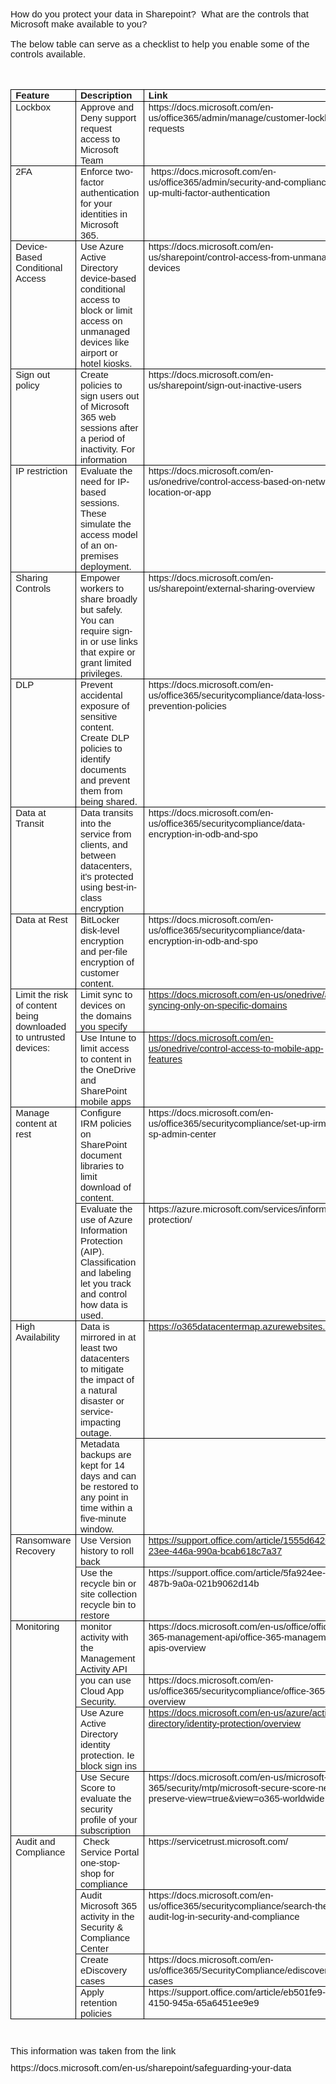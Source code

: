 <p style='margin-right:0in;margin-left:0in;font-size:15px;font-family:"Calibri",sans-serif;margin-top:0in;margin-bottom:12.0pt;line-height:107%;'>How do you protect your data in Sharepoint? &nbsp;What are the controls that Microsoft make available to you?</p>
<p style='margin-right:0in;margin-left:0in;font-size:15px;font-family:"Calibri",sans-serif;margin-top:0in;margin-bottom:12.0pt;line-height:107%;'>The below table can serve as a checklist to help you enable some of the controls available.</p>
<p style='margin-right:0in;margin-left:0in;font-size:15px;font-family:"Calibri",sans-serif;margin-top:0in;margin-bottom:8.0pt;line-height:107%;'>&nbsp;</p>
<table style="border-collapse:collapse;border:none;">
    <tbody>
        <tr>
            <td style="width: 49.25pt;border: 1pt solid windowtext;padding: 0in 5.4pt;height: 0.2in;vertical-align: top;">
                <p style='margin-right:0in;margin-left:0in;font-size:15px;font-family:"Calibri",sans-serif;margin-top:0in;margin-bottom:0in;line-height:normal;'><strong>Feature</strong></p>
            </td>
            <td style="width: 181.6pt;border-top: 1pt solid windowtext;border-right: 1pt solid windowtext;border-bottom: 1pt solid windowtext;border-image: initial;border-left: none;padding: 0in 5.4pt;height: 0.2in;vertical-align: top;">
                <p style='margin-right:0in;margin-left:0in;font-size:15px;font-family:"Calibri",sans-serif;margin-top:0in;margin-bottom:0in;line-height:normal;'><strong>Description</strong></p>
            </td>
            <td style="width: 236.65pt;border-top: 1pt solid windowtext;border-right: 1pt solid windowtext;border-bottom: 1pt solid windowtext;border-image: initial;border-left: none;padding: 0in 5.4pt;height: 0.2in;vertical-align: top;">
                <p style='margin-right:0in;margin-left:0in;font-size:15px;font-family:"Calibri",sans-serif;margin-top:0in;margin-bottom:0in;line-height:normal;'><strong>Link</strong></p>
            </td>
        </tr>
        <tr>
            <td style="width: 49.25pt;border-right: 1pt solid windowtext;border-bottom: 1pt solid windowtext;border-left: 1pt solid windowtext;border-image: initial;border-top: none;padding: 0in 5.4pt;height: 0.2in;vertical-align: top;">
                <p style='margin-right:0in;margin-left:0in;font-size:15px;font-family:"Calibri",sans-serif;margin-top:0in;margin-bottom:0in;line-height:normal;'>Lockbox</p>
            </td>
            <td style="width: 181.6pt;border-top: none;border-left: none;border-bottom: 1pt solid windowtext;border-right: 1pt solid windowtext;padding: 0in 5.4pt;height: 0.2in;vertical-align: top;">
                <p style='margin-right:0in;margin-left:0in;font-size:15px;font-family:"Calibri",sans-serif;margin-top:0in;margin-bottom:0in;line-height:normal;'>Approve and Deny support request access to Microsoft Team</p>
            </td>
            <td style="width: 236.65pt;border-top: none;border-left: none;border-bottom: 1pt solid windowtext;border-right: 1pt solid windowtext;padding: 0in 5.4pt;height: 0.2in;vertical-align: top;">
                <p style='margin-right:0in;margin-left:0in;font-size:15px;font-family:"Calibri",sans-serif;margin-top:0in;margin-bottom:0in;line-height:normal;'>https://docs.microsoft.com/en-us/office365/admin/manage/customer-lockbox-requests</p>
            </td>
        </tr>
        <tr>
            <td style="width: 49.25pt;border-right: 1pt solid windowtext;border-bottom: 1pt solid windowtext;border-left: 1pt solid windowtext;border-image: initial;border-top: none;padding: 0in 5.4pt;height: 0.2in;vertical-align: top;">
                <p style='margin-right:0in;margin-left:0in;font-size:15px;font-family:"Calibri",sans-serif;margin-top:0in;margin-bottom:0in;line-height:normal;'>2FA</p>
            </td>
            <td style="width: 181.6pt;border-top: none;border-left: none;border-bottom: 1pt solid windowtext;border-right: 1pt solid windowtext;padding: 0in 5.4pt;height: 0.2in;vertical-align: top;">
                <p style='margin-right:0in;margin-left:0in;font-size:15px;font-family:"Calibri",sans-serif;margin-top:0in;margin-bottom:0in;line-height:normal;'>Enforce two-factor authentication for your identities in Microsoft 365.</p>
            </td>
            <td style="width: 236.65pt;border-top: none;border-left: none;border-bottom: 1pt solid windowtext;border-right: 1pt solid windowtext;padding: 0in 5.4pt;height: 0.2in;vertical-align: top;">
                <p style='margin-right:0in;margin-left:0in;font-size:15px;font-family:"Calibri",sans-serif;margin-top:0in;margin-bottom:0in;line-height:normal;'>&nbsp;https://docs.microsoft.com/en-us/office365/admin/security-and-compliance/set-up-multi-factor-authentication</p>
            </td>
        </tr>
        <tr>
            <td style="width: 49.25pt;border-right: 1pt solid windowtext;border-bottom: 1pt solid windowtext;border-left: 1pt solid windowtext;border-image: initial;border-top: none;padding: 0in 5.4pt;height: 0.4in;vertical-align: top;">
                <p style='margin-right:0in;margin-left:0in;font-size:15px;font-family:"Calibri",sans-serif;margin-top:0in;margin-bottom:0in;line-height:normal;'>Device-Based Conditional Access</p>
            </td>
            <td style="width: 181.6pt;border-top: none;border-left: none;border-bottom: 1pt solid windowtext;border-right: 1pt solid windowtext;padding: 0in 5.4pt;height: 0.4in;vertical-align: top;">
                <p style='margin-right:0in;margin-left:0in;font-size:15px;font-family:"Calibri",sans-serif;margin-top:0in;margin-bottom:0in;line-height:normal;'>Use Azure Active Directory device-based conditional access to block or limit access on unmanaged devices like airport or hotel kiosks.</p>
            </td>
            <td style="width: 236.65pt;border-top: none;border-left: none;border-bottom: 1pt solid windowtext;border-right: 1pt solid windowtext;padding: 0in 5.4pt;height: 0.4in;vertical-align: top;">
                <p style='margin-right:0in;margin-left:0in;font-size:15px;font-family:"Calibri",sans-serif;margin-top:0in;margin-bottom:0in;line-height:normal;'>https://docs.microsoft.com/en-us/sharepoint/control-access-from-unmanaged-devices</p>
            </td>
        </tr>
        <tr>
            <td style="width: 49.25pt;border-right: 1pt solid windowtext;border-bottom: 1pt solid windowtext;border-left: 1pt solid windowtext;border-image: initial;border-top: none;padding: 0in 5.4pt;height: 0.4in;vertical-align: top;">
                <p style='margin-right:0in;margin-left:0in;font-size:15px;font-family:"Calibri",sans-serif;margin-top:0in;margin-bottom:0in;line-height:normal;'>Sign out policy</p>
            </td>
            <td style="width: 181.6pt;border-top: none;border-left: none;border-bottom: 1pt solid windowtext;border-right: 1pt solid windowtext;padding: 0in 5.4pt;height: 0.4in;vertical-align: top;">
                <p style='margin-right:0in;margin-left:0in;font-size:15px;font-family:"Calibri",sans-serif;margin-top:0in;margin-bottom:0in;line-height:normal;'>Create policies to sign users out of Microsoft 365 web sessions after a period of inactivity. For information</p>
            </td>
            <td style="width: 236.65pt;border-top: none;border-left: none;border-bottom: 1pt solid windowtext;border-right: 1pt solid windowtext;padding: 0in 5.4pt;height: 0.4in;vertical-align: top;">
                <p style='margin-right:0in;margin-left:0in;font-size:15px;font-family:"Calibri",sans-serif;margin-top:0in;margin-bottom:0in;line-height:normal;'>https://docs.microsoft.com/en-us/sharepoint/sign-out-inactive-users</p>
            </td>
        </tr>
        <tr>
            <td style="width: 49.25pt;border-right: 1pt solid windowtext;border-bottom: 1pt solid windowtext;border-left: 1pt solid windowtext;border-image: initial;border-top: none;padding: 0in 5.4pt;height: 0.4in;vertical-align: top;">
                <p style='margin-right:0in;margin-left:0in;font-size:15px;font-family:"Calibri",sans-serif;margin-top:0in;margin-bottom:0in;line-height:normal;'>IP restriction</p>
            </td>
            <td style="width: 181.6pt;border-top: none;border-left: none;border-bottom: 1pt solid windowtext;border-right: 1pt solid windowtext;padding: 0in 5.4pt;height: 0.4in;vertical-align: top;">
                <p style='margin-right:0in;margin-left:0in;font-size:15px;font-family:"Calibri",sans-serif;margin-top:0in;margin-bottom:0in;line-height:normal;'>Evaluate the need for IP-based sessions. These simulate the access model of an on-premises deployment.</p>
            </td>
            <td style="width: 236.65pt;border-top: none;border-left: none;border-bottom: 1pt solid windowtext;border-right: 1pt solid windowtext;padding: 0in 5.4pt;height: 0.4in;vertical-align: top;">
                <p style='margin-right:0in;margin-left:0in;font-size:15px;font-family:"Calibri",sans-serif;margin-top:0in;margin-bottom:0in;line-height:normal;'>https://docs.microsoft.com/en-us/onedrive/control-access-based-on-network-location-or-app</p>
            </td>
        </tr>
        <tr>
            <td style="width: 49.25pt;border-right: 1pt solid windowtext;border-bottom: 1pt solid windowtext;border-left: 1pt solid windowtext;border-image: initial;border-top: none;padding: 0in 5.4pt;height: 0.4in;vertical-align: top;">
                <p style='margin-right:0in;margin-left:0in;font-size:15px;font-family:"Calibri",sans-serif;margin-top:0in;margin-bottom:0in;line-height:normal;'>Sharing Controls</p>
            </td>
            <td style="width: 181.6pt;border-top: none;border-left: none;border-bottom: 1pt solid windowtext;border-right: 1pt solid windowtext;padding: 0in 5.4pt;height: 0.4in;vertical-align: top;">
                <p style='margin-right:0in;margin-left:0in;font-size:15px;font-family:"Calibri",sans-serif;margin-top:0in;margin-bottom:0in;line-height:normal;'>Empower workers to share broadly but safely. You can require sign-in or use links that expire or grant limited privileges.</p>
            </td>
            <td style="width: 236.65pt;border-top: none;border-left: none;border-bottom: 1pt solid windowtext;border-right: 1pt solid windowtext;padding: 0in 5.4pt;height: 0.4in;vertical-align: top;">
                <p style='margin-right:0in;margin-left:0in;font-size:15px;font-family:"Calibri",sans-serif;margin-top:0in;margin-bottom:0in;line-height:normal;'>https://docs.microsoft.com/en-us/sharepoint/external-sharing-overview</p>
            </td>
        </tr>
        <tr>
            <td style="width: 49.25pt;border-right: 1pt solid windowtext;border-bottom: 1pt solid windowtext;border-left: 1pt solid windowtext;border-image: initial;border-top: none;padding: 0in 5.4pt;height: 0.4in;vertical-align: top;">
                <p style='margin-right:0in;margin-left:0in;font-size:15px;font-family:"Calibri",sans-serif;margin-top:0in;margin-bottom:0in;line-height:normal;'>DLP</p>
            </td>
            <td style="width: 181.6pt;border-top: none;border-left: none;border-bottom: 1pt solid windowtext;border-right: 1pt solid windowtext;padding: 0in 5.4pt;height: 0.4in;vertical-align: top;">
                <p style='margin-right:0in;margin-left:0in;font-size:15px;font-family:"Calibri",sans-serif;margin-top:0in;margin-bottom:0in;line-height:normal;'>Prevent accidental exposure of sensitive content. Create DLP policies to identify documents and prevent them from being shared.</p>
            </td>
            <td style="width: 236.65pt;border-top: none;border-left: none;border-bottom: 1pt solid windowtext;border-right: 1pt solid windowtext;padding: 0in 5.4pt;height: 0.4in;vertical-align: top;">
                <p style='margin-right:0in;margin-left:0in;font-size:15px;font-family:"Calibri",sans-serif;margin-top:0in;margin-bottom:0in;line-height:normal;'>https://docs.microsoft.com/en-us/office365/securitycompliance/data-loss-prevention-policies</p>
            </td>
        </tr>
        <tr>
            <td style="width: 49.25pt;border-right: 1pt solid windowtext;border-bottom: 1pt solid windowtext;border-left: 1pt solid windowtext;border-image: initial;border-top: none;padding: 0in 5.4pt;height: 0.4in;vertical-align: top;">
                <p style='margin-right:0in;margin-left:0in;font-size:15px;font-family:"Calibri",sans-serif;margin-top:0in;margin-bottom:0in;line-height:normal;'>Data at Transit</p>
            </td>
            <td style="width: 181.6pt;border-top: none;border-left: none;border-bottom: 1pt solid windowtext;border-right: 1pt solid windowtext;padding: 0in 5.4pt;height: 0.4in;vertical-align: top;">
                <p style='margin-right:0in;margin-left:0in;font-size:15px;font-family:"Calibri",sans-serif;margin-top:0in;margin-bottom:0in;line-height:normal;'>Data transits into the service from clients, and between datacenters, it&apos;s protected using best-in-class encryption</p>
            </td>
            <td style="width: 236.65pt;border-top: none;border-left: none;border-bottom: 1pt solid windowtext;border-right: 1pt solid windowtext;padding: 0in 5.4pt;height: 0.4in;vertical-align: top;">
                <p style='margin-right:0in;margin-left:0in;font-size:15px;font-family:"Calibri",sans-serif;margin-top:0in;margin-bottom:0in;line-height:normal;'>https://docs.microsoft.com/en-us/office365/securitycompliance/data-encryption-in-odb-and-spo</p>
            </td>
        </tr>
        <tr>
            <td style="width: 49.25pt;border-right: 1pt solid windowtext;border-bottom: 1pt solid windowtext;border-left: 1pt solid windowtext;border-image: initial;border-top: none;padding: 0in 5.4pt;height: 0.2in;vertical-align: top;">
                <p style='margin-right:0in;margin-left:0in;font-size:15px;font-family:"Calibri",sans-serif;margin-top:0in;margin-bottom:0in;line-height:normal;'>Data at Rest</p>
            </td>
            <td style="width: 181.6pt;border-top: none;border-left: none;border-bottom: 1pt solid windowtext;border-right: 1pt solid windowtext;padding: 0in 5.4pt;height: 0.2in;vertical-align: top;">
                <p style='margin-right:0in;margin-left:0in;font-size:15px;font-family:"Calibri",sans-serif;margin-top:0in;margin-bottom:0in;line-height:normal;'>BitLocker disk-level encryption and per-file encryption of customer content.</p>
            </td>
            <td style="width: 236.65pt;border-top: none;border-left: none;border-bottom: 1pt solid windowtext;border-right: 1pt solid windowtext;padding: 0in 5.4pt;height: 0.2in;vertical-align: top;">
                <p style='margin-right:0in;margin-left:0in;font-size:15px;font-family:"Calibri",sans-serif;margin-top:0in;margin-bottom:0in;line-height:normal;'>https://docs.microsoft.com/en-us/office365/securitycompliance/data-encryption-in-odb-and-spo</p>
            </td>
        </tr>
        <tr>
            <td rowspan="2" style="width: 49.25pt;border-right: 1pt solid windowtext;border-bottom: 1pt solid windowtext;border-left: 1pt solid windowtext;border-image: initial;border-top: none;padding: 0in 5.4pt;height: 0.2in;vertical-align: top;">
                <p style='margin-right:0in;margin-left:0in;font-size:15px;font-family:"Calibri",sans-serif;margin-top:0in;margin-bottom:0in;line-height:normal;'>Limit the risk of content being downloaded to untrusted devices:</p>
            </td>
            <td style="width: 181.6pt;border-top: none;border-left: none;border-bottom: 1pt solid windowtext;border-right: 1pt solid windowtext;padding: 0in 5.4pt;height: 0.2in;vertical-align: top;">
                <p style='margin-right:0in;margin-left:0in;font-size:15px;font-family:"Calibri",sans-serif;margin-top:0in;margin-bottom:0in;line-height:normal;'>Limit sync to devices on the domains you specify</p>
            </td>
            <td style="width: 236.65pt;border-top: none;border-left: none;border-bottom: 1pt solid windowtext;border-right: 1pt solid windowtext;padding: 0in 5.4pt;height: 0.2in;vertical-align: top;">
                <p style='margin-right:0in;margin-left:0in;font-size:15px;font-family:"Calibri",sans-serif;margin-top:0in;margin-bottom:0in;line-height:normal;'><a href="https://docs.microsoft.com/en-us/onedrive/allow-syncing-only-on-specific-domains">https://docs.microsoft.com/en-us/onedrive/allow-syncing-only-on-specific-domains</a></p>
            </td>
        </tr>
        <tr>
            <td style="width: 181.6pt;border-top: none;border-left: none;border-bottom: 1pt solid windowtext;border-right: 1pt solid windowtext;padding: 0in 5.4pt;height: 0.2in;vertical-align: top;">
                <p style='margin-right:0in;margin-left:0in;font-size:15px;font-family:"Calibri",sans-serif;margin-top:0in;margin-bottom:0in;line-height:normal;'>Use Intune to limit access to content in the OneDrive and SharePoint mobile apps</p>
            </td>
            <td style="width: 236.65pt;border-top: none;border-left: none;border-bottom: 1pt solid windowtext;border-right: 1pt solid windowtext;padding: 0in 5.4pt;height: 0.2in;vertical-align: top;">
                <p style='margin-right:0in;margin-left:0in;font-size:15px;font-family:"Calibri",sans-serif;margin-top:0in;margin-bottom:0in;line-height:normal;'><a href="https://docs.microsoft.com/en-us/onedrive/control-access-to-mobile-app-features">https://docs.microsoft.com/en-us/onedrive/control-access-to-mobile-app-features</a></p>
            </td>
        </tr>
        <tr>
            <td rowspan="2" style="width: 49.25pt;border-right: 1pt solid windowtext;border-bottom: 1pt solid windowtext;border-left: 1pt solid windowtext;border-image: initial;border-top: none;padding: 0in 5.4pt;height: 0.4in;vertical-align: top;">
                <p style='margin-right:0in;margin-left:0in;font-size:15px;font-family:"Calibri",sans-serif;margin-top:0in;margin-bottom:0in;line-height:normal;'>Manage content at rest</p>
            </td>
            <td style="width: 181.6pt;border-top: none;border-left: none;border-bottom: 1pt solid windowtext;border-right: 1pt solid windowtext;padding: 0in 5.4pt;height: 0.4in;vertical-align: top;">
                <p style='margin-right:0in;margin-left:0in;font-size:15px;font-family:"Calibri",sans-serif;margin-top:0in;margin-bottom:0in;line-height:normal;'>Configure IRM policies on SharePoint document libraries to limit download of content.</p>
            </td>
            <td style="width: 236.65pt;border-top: none;border-left: none;border-bottom: 1pt solid windowtext;border-right: 1pt solid windowtext;padding: 0in 5.4pt;height: 0.4in;vertical-align: top;">
                <p style='margin-right:0in;margin-left:0in;font-size:15px;font-family:"Calibri",sans-serif;margin-top:0in;margin-bottom:0in;line-height:normal;'>https://docs.microsoft.com/en-us/office365/securitycompliance/set-up-irm-in-sp-admin-center</p>
            </td>
        </tr>
        <tr>
            <td style="width: 181.6pt;border-top: none;border-left: none;border-bottom: 1pt solid windowtext;border-right: 1pt solid windowtext;padding: 0in 5.4pt;height: 0.4in;vertical-align: top;">
                <p style='margin-right:0in;margin-left:0in;font-size:15px;font-family:"Calibri",sans-serif;margin-top:0in;margin-bottom:0in;line-height:normal;'>Evaluate the use of Azure Information Protection (AIP). Classification and labeling let you track and control how data is used.</p>
            </td>
            <td style="width: 236.65pt;border-top: none;border-left: none;border-bottom: 1pt solid windowtext;border-right: 1pt solid windowtext;padding: 0in 5.4pt;height: 0.4in;vertical-align: top;">
                <p style='margin-right:0in;margin-left:0in;font-size:15px;font-family:"Calibri",sans-serif;margin-top:0in;margin-bottom:0in;line-height:normal;'>https://azure.microsoft.com/services/information-protection/</p>
            </td>
        </tr>
        <tr>
            <td rowspan="2" style="width: 49.25pt;border-right: 1pt solid windowtext;border-bottom: 1pt solid windowtext;border-left: 1pt solid windowtext;border-image: initial;border-top: none;padding: 0in 5.4pt;height: 0.4in;vertical-align: top;">
                <p style='margin-right:0in;margin-left:0in;font-size:15px;font-family:"Calibri",sans-serif;margin-top:0in;margin-bottom:0in;line-height:normal;'>High Availability</p>
            </td>
            <td style="width: 181.6pt;border-top: none;border-left: none;border-bottom: 1pt solid windowtext;border-right: 1pt solid windowtext;padding: 0in 5.4pt;height: 0.4in;vertical-align: top;">
                <p style='margin-right:0in;margin-left:0in;font-size:15px;font-family:"Calibri",sans-serif;margin-top:0in;margin-bottom:0in;line-height:normal;'>Data is mirrored in at least two datacenters to mitigate the impact of a natural disaster or service-impacting outage.</p>
            </td>
            <td style="width: 236.65pt;border-top: none;border-left: none;border-bottom: 1pt solid windowtext;border-right: 1pt solid windowtext;padding: 0in 5.4pt;height: 0.4in;vertical-align: top;">
                <p style='margin-right:0in;margin-left:0in;font-size:15px;font-family:"Calibri",sans-serif;margin-top:0in;margin-bottom:0in;line-height:normal;'><a href="https://o365datacentermap.azurewebsites.net/">https://o365datacentermap.azurewebsites.net/</a></p>
            </td>
        </tr>
        <tr>
            <td style="width: 181.6pt;border-top: none;border-left: none;border-bottom: 1pt solid windowtext;border-right: 1pt solid windowtext;padding: 0in 5.4pt;height: 0.2in;vertical-align: top;">
                <p style='margin-right:0in;margin-left:0in;font-size:15px;font-family:"Calibri",sans-serif;margin-top:0in;margin-bottom:0in;line-height:normal;'>Metadata backups are kept for 14 days and can be restored to any point in time within a five-minute window.</p>
            </td>
            <td style="width: 236.65pt;border-top: none;border-left: none;border-bottom: 1pt solid windowtext;border-right: 1pt solid windowtext;padding: 0in 5.4pt;height: 0.2in;vertical-align: top;">
                <p style='margin-right:0in;margin-left:0in;font-size:15px;font-family:"Calibri",sans-serif;margin-top:0in;margin-bottom:0in;line-height:normal;'>&nbsp;</p>
            </td>
        </tr>
        <tr>
            <td rowspan="2" style="width: 49.25pt;border-right: 1pt solid windowtext;border-bottom: 1pt solid windowtext;border-left: 1pt solid windowtext;border-image: initial;border-top: none;padding: 0in 5.4pt;height: 0.4in;vertical-align: top;">
                <p style='margin-right:0in;margin-left:0in;font-size:15px;font-family:"Calibri",sans-serif;margin-top:0in;margin-bottom:0in;line-height:normal;'>Ransomware Recovery</p>
            </td>
            <td style="width: 181.6pt;border-top: none;border-left: none;border-bottom: 1pt solid windowtext;border-right: 1pt solid windowtext;padding: 0in 5.4pt;height: 0.4in;vertical-align: top;">
                <p style='margin-right:0in;margin-left:0in;font-size:15px;font-family:"Calibri",sans-serif;margin-top:0in;margin-bottom:0in;line-height:normal;'>Use Version history to roll back</p>
            </td>
            <td style="width: 236.65pt;border-top: none;border-left: none;border-bottom: 1pt solid windowtext;border-right: 1pt solid windowtext;padding: 0in 5.4pt;height: 0.4in;vertical-align: top;">
                <p style='margin-right:0in;margin-left:0in;font-size:15px;font-family:"Calibri",sans-serif;margin-top:0in;margin-bottom:0in;line-height:normal;'><a href="https://support.office.com/article/1555d642-23ee-446a-990a-bcab618c7a37">https://support.office.com/article/1555d642-23ee-446a-990a-bcab618c7a37</a></p>
            </td>
        </tr>
        <tr>
            <td style="width: 181.6pt;border-top: none;border-left: none;border-bottom: 1pt solid windowtext;border-right: 1pt solid windowtext;padding: 0in 5.4pt;height: 0.2in;vertical-align: top;">
                <p style='margin-right:0in;margin-left:0in;font-size:15px;font-family:"Calibri",sans-serif;margin-top:0in;margin-bottom:0in;line-height:normal;'>Use the recycle bin or site collection recycle bin to restore</p>
            </td>
            <td style="width: 236.65pt;border-top: none;border-left: none;border-bottom: 1pt solid windowtext;border-right: 1pt solid windowtext;padding: 0in 5.4pt;height: 0.2in;vertical-align: top;">
                <p style='margin-right:0in;margin-left:0in;font-size:15px;font-family:"Calibri",sans-serif;margin-top:0in;margin-bottom:0in;line-height:normal;'>https://support.office.com/article/5fa924ee-16d7-487b-9a0a-021b9062d14b</p>
            </td>
        </tr>
        <tr>
            <td rowspan="4" style="width: 49.25pt;border-right: 1pt solid windowtext;border-bottom: 1pt solid windowtext;border-left: 1pt solid windowtext;border-image: initial;border-top: none;padding: 0in 5.4pt;height: 0.2in;vertical-align: top;">
                <p style='margin-right:0in;margin-left:0in;font-size:15px;font-family:"Calibri",sans-serif;margin-top:0in;margin-bottom:0in;line-height:normal;'>Monitoring</p>
            </td>
            <td style="width: 181.6pt;border-top: none;border-left: none;border-bottom: 1pt solid windowtext;border-right: 1pt solid windowtext;padding: 0in 5.4pt;height: 0.2in;vertical-align: top;">
                <p style='margin-right:0in;margin-left:0in;font-size:15px;font-family:"Calibri",sans-serif;margin-top:0in;margin-bottom:0in;line-height:normal;'>monitor activity with the Management Activity API</p>
            </td>
            <td style="width: 236.65pt;border-top: none;border-left: none;border-bottom: 1pt solid windowtext;border-right: 1pt solid windowtext;padding: 0in 5.4pt;height: 0.2in;vertical-align: top;">
                <p style='margin-right:0in;margin-left:0in;font-size:15px;font-family:"Calibri",sans-serif;margin-top:0in;margin-bottom:0in;line-height:normal;'>https://docs.microsoft.com/en-us/office/office-365-management-api/office-365-management-apis-overview</p>
            </td>
        </tr>
        <tr>
            <td style="width: 181.6pt;border-top: none;border-left: none;border-bottom: 1pt solid windowtext;border-right: 1pt solid windowtext;padding: 0in 5.4pt;height: 0.2in;vertical-align: top;">
                <p style='margin-right:0in;margin-left:0in;font-size:15px;font-family:"Calibri",sans-serif;margin-top:0in;margin-bottom:0in;line-height:normal;'>you can use Cloud App Security.</p>
            </td>
            <td style="width: 236.65pt;border-top: none;border-left: none;border-bottom: 1pt solid windowtext;border-right: 1pt solid windowtext;padding: 0in 5.4pt;height: 0.2in;vertical-align: top;">
                <p style='margin-right:0in;margin-left:0in;font-size:15px;font-family:"Calibri",sans-serif;margin-top:0in;margin-bottom:0in;line-height:normal;'>https://docs.microsoft.com/en-us/office365/securitycompliance/office-365-cas-overview</p>
            </td>
        </tr>
        <tr>
            <td style="width: 181.6pt;border-top: none;border-left: none;border-bottom: 1pt solid windowtext;border-right: 1pt solid windowtext;padding: 0in 5.4pt;height: 0.2in;vertical-align: top;">
                <p style='margin-right:0in;margin-left:0in;font-size:15px;font-family:"Calibri",sans-serif;margin-top:0in;margin-bottom:0in;line-height:normal;'>Use Azure Active Directory identity protection. Ie block sign ins</p>
            </td>
            <td style="width: 236.65pt;border-top: none;border-left: none;border-bottom: 1pt solid windowtext;border-right: 1pt solid windowtext;padding: 0in 5.4pt;height: 0.2in;vertical-align: top;">
                <p style='margin-right:0in;margin-left:0in;font-size:15px;font-family:"Calibri",sans-serif;margin-top:0in;margin-bottom:0in;line-height:normal;'><a href="https://docs.microsoft.com/en-us/azure/active-directory/identity-protection/overview">https://docs.microsoft.com/en-us/azure/active-directory/identity-protection/overview</a></p>
            </td>
        </tr>
        <tr>
            <td style="width: 181.6pt;border-top: none;border-left: none;border-bottom: 1pt solid windowtext;border-right: 1pt solid windowtext;padding: 0in 5.4pt;height: 0.2in;vertical-align: top;">
                <p style='margin-right:0in;margin-left:0in;font-size:15px;font-family:"Calibri",sans-serif;margin-top:0in;margin-bottom:0in;line-height:normal;'>Use Secure Score to evaluate the security profile of your subscription</p>
            </td>
            <td style="width: 236.65pt;border-top: none;border-left: none;border-bottom: 1pt solid windowtext;border-right: 1pt solid windowtext;padding: 0in 5.4pt;height: 0.2in;vertical-align: top;">
                <p style='margin-right:0in;margin-left:0in;font-size:15px;font-family:"Calibri",sans-serif;margin-top:0in;margin-bottom:0in;line-height:normal;'>https://docs.microsoft.com/en-us/microsoft-365/security/mtp/microsoft-secure-score-new?preserve-view=true&amp;view=o365-worldwide</p>
            </td>
        </tr>
        <tr>
            <td rowspan="4" style="width: 49.25pt;border-right: 1pt solid windowtext;border-bottom: 1pt solid windowtext;border-left: 1pt solid windowtext;border-image: initial;border-top: none;padding: 0in 5.4pt;height: 0.4in;vertical-align: top;">
                <p style='margin-right:0in;margin-left:0in;font-size:15px;font-family:"Calibri",sans-serif;margin-top:0in;margin-bottom:0in;line-height:normal;'>Audit and Compliance</p>
            </td>
            <td style="width: 181.6pt;border-top: none;border-left: none;border-bottom: 1pt solid windowtext;border-right: 1pt solid windowtext;padding: 0in 5.4pt;height: 0.4in;vertical-align: top;">
                <p style='margin-right:0in;margin-left:0in;font-size:15px;font-family:"Calibri",sans-serif;margin-top:0in;margin-bottom:0in;line-height:normal;'>&nbsp;Check Service Portal one-stop-shop for compliance</p>
            </td>
            <td style="width: 236.65pt;border-top: none;border-left: none;border-bottom: 1pt solid windowtext;border-right: 1pt solid windowtext;padding: 0in 5.4pt;height: 0.4in;vertical-align: top;">
                <p style='margin-right:0in;margin-left:0in;font-size:15px;font-family:"Calibri",sans-serif;margin-top:0in;margin-bottom:0in;line-height:normal;'>https://servicetrust.microsoft.com/</p>
            </td>
        </tr>
        <tr>
            <td style="width: 181.6pt;border-top: none;border-left: none;border-bottom: 1pt solid windowtext;border-right: 1pt solid windowtext;padding: 0in 5.4pt;height: 0.2in;vertical-align: top;">
                <p style='margin-right:0in;margin-left:0in;font-size:15px;font-family:"Calibri",sans-serif;margin-top:0in;margin-bottom:0in;line-height:normal;'>Audit Microsoft 365 activity in the Security &amp; Compliance Center</p>
            </td>
            <td style="width: 236.65pt;border-top: none;border-left: none;border-bottom: 1pt solid windowtext;border-right: 1pt solid windowtext;padding: 0in 5.4pt;height: 0.2in;vertical-align: top;">
                <p style='margin-right:0in;margin-left:0in;font-size:15px;font-family:"Calibri",sans-serif;margin-top:0in;margin-bottom:0in;line-height:normal;'>https://docs.microsoft.com/en-us/office365/securitycompliance/search-the-audit-log-in-security-and-compliance</p>
            </td>
        </tr>
        <tr>
            <td style="width: 181.6pt;border-top: none;border-left: none;border-bottom: 1pt solid windowtext;border-right: 1pt solid windowtext;padding: 0in 5.4pt;height: 0.2in;vertical-align: top;">
                <p style='margin-right:0in;margin-left:0in;font-size:15px;font-family:"Calibri",sans-serif;margin-top:0in;margin-bottom:0in;line-height:normal;'>Create eDiscovery cases</p>
            </td>
            <td style="width: 236.65pt;border-top: none;border-left: none;border-bottom: 1pt solid windowtext;border-right: 1pt solid windowtext;padding: 0in 5.4pt;height: 0.2in;vertical-align: top;">
                <p style='margin-right:0in;margin-left:0in;font-size:15px;font-family:"Calibri",sans-serif;margin-top:0in;margin-bottom:0in;line-height:normal;'>https://docs.microsoft.com/en-us/office365/SecurityCompliance/ediscovery-cases</p>
            </td>
        </tr>
        <tr>
            <td style="width: 181.6pt;border-top: none;border-left: none;border-bottom: 1pt solid windowtext;border-right: 1pt solid windowtext;padding: 0in 5.4pt;height: 0.2in;vertical-align: top;">
                <p style='margin-right:0in;margin-left:0in;font-size:15px;font-family:"Calibri",sans-serif;margin-top:0in;margin-bottom:0in;line-height:normal;'>Apply retention policies</p>
            </td>
            <td style="width: 236.65pt;border-top: none;border-left: none;border-bottom: 1pt solid windowtext;border-right: 1pt solid windowtext;padding: 0in 5.4pt;height: 0.2in;vertical-align: top;">
                <p style='margin-right:0in;margin-left:0in;font-size:15px;font-family:"Calibri",sans-serif;margin-top:0in;margin-bottom:0in;line-height:normal;'>https://support.office.com/article/eb501fe9-2ef6-4150-945a-65a6451ee9e9</p>
            </td>
        </tr>
    </tbody>
</table>
<p style='margin-right:0in;margin-left:0in;font-size:15px;font-family:"Calibri",sans-serif;margin-top:0in;margin-bottom:8.0pt;line-height:107%;'>&nbsp;</p>
<p style='margin-right:0in;margin-left:0in;font-size:15px;font-family:"Calibri",sans-serif;margin-top:0in;margin-bottom:8.0pt;line-height:107%;'>This information was taken from the link</p>
<p style='margin-right:0in;margin-left:0in;font-size:15px;font-family:"Calibri",sans-serif;margin-top:0in;margin-bottom:8.0pt;line-height:107%;'>https://docs.microsoft.com/en-us/sharepoint/safeguarding-your-data</p>
<p style='margin-right:0in;margin-left:0in;font-size:15px;font-family:"Calibri",sans-serif;margin-top:0in;margin-bottom:8.0pt;line-height:107%;'>&nbsp;</p>

